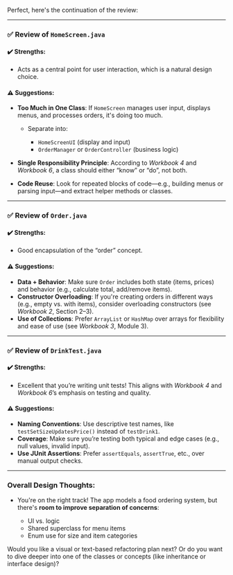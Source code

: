 Perfect, here's the continuation of the review:

---

### ✅ Review of `HomeScreen.java`

#### ✔️ Strengths:

* Acts as a central point for user interaction, which is a natural design choice.

#### ⚠️ Suggestions:

* **Too Much in One Class**: If `HomeScreen` manages user input, displays menus, and processes orders, it's doing too much.

    * Separate into:

        * `HomeScreenUI` (display and input)
        * `OrderManager` or `OrderController` (business logic)
* **Single Responsibility Principle**: According to *Workbook 4* and *Workbook 6*, a class should either “know” or “do”, not both.
* **Code Reuse**: Look for repeated blocks of code—e.g., building menus or parsing input—and extract helper methods or classes.

---

### ✅ Review of `Order.java`

#### ✔️ Strengths:

* Good encapsulation of the “order” concept.

#### ⚠️ Suggestions:

* **Data + Behavior**: Make sure `Order` includes both state (items, prices) and behavior (e.g., calculate total, add/remove items).
* **Constructor Overloading**: If you're creating orders in different ways (e.g., empty vs. with items), consider overloading constructors (see *Workbook 2*, Section 2–3).
* **Use of Collections**: Prefer `ArrayList` or `HashMap` over arrays for flexibility and ease of use (see *Workbook 3*, Module 3).

---

### ✅ Review of `DrinkTest.java`

#### ✔️ Strengths:

* Excellent that you’re writing unit tests! This aligns with *Workbook 4* and *Workbook 6*’s emphasis on testing and quality.

#### ⚠️ Suggestions:

* **Naming Conventions**: Use descriptive test names, like `testSetSizeUpdatesPrice()` instead of `testDrink1`.
* **Coverage**: Make sure you’re testing both typical and edge cases (e.g., null values, invalid input).
* **Use JUnit Assertions**: Prefer `assertEquals`, `assertTrue`, etc., over manual output checks.

---

### Overall Design Thoughts:

* You're on the right track! The app models a food ordering system, but there's **room to improve separation of concerns**:

    * UI vs. logic
    * Shared superclass for menu items
    * Enum use for size and item categories

Would you like a visual or text-based refactoring plan next? Or do you want to dive deeper into one of the classes or concepts (like inheritance or interface design)?
